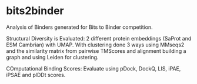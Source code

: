 # bits2binder
Analysis of Binders generated for Bits to Binder competition.

Structural Diversity is Evaluated:
2 different protein embeddings (SaProt and ESM Cambrian) with UMAP.
With clustering done 3 ways using MMseqs2 and the similarity matrix from pairwise TMScores and alignment building a graph and using Leiden for clustering.

COmputational Binding Scores:
Evaluate using pDock, DockQ, LIS, iPAE, iPSAE and plDDt scores.

